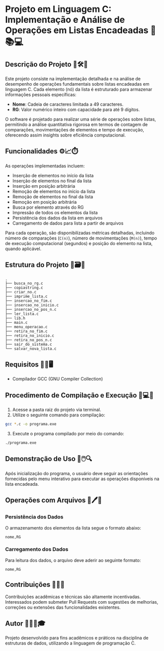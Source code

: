 # Projeto em Linguagem C: Implementação e Análise de Operações em Listas Encadeadas 🚀📚💻

## Descrição do Projeto 📝🛠️🧩
Este projeto consiste na implementação detalhada e na análise de desempenho de operações fundamentais sobre listas encadeadas em linguagem C. Cada elemento (nó) da lista é estruturado para armazenar informações pessoais específicas:

- **Nome**: Cadeia de caracteres limitada a 49 caracteres.
- **RG**: Valor numérico inteiro com capacidade para até 9 dígitos.

O software é projetado para realizar uma série de operações sobre listas, permitindo a análise quantitativa rigorosa em termos de contagem de comparações, movimentações de elementos e tempo de execução, oferecendo assim insights sobre eficiência computacional.

## Funcionalidades ⚙️📈⏱️

As operações implementadas incluem:

- Inserção de elementos no início da lista
- Inserção de elementos no final da lista
- Inserção em posição arbitrária
- Remoção de elementos no início da lista
- Remoção de elementos no final da lista
- Remoção em posição arbitrária
- Busca por elemento através do RG
- Impressão de todos os elementos da lista
- Persistência dos dados da lista em arquivos
- Carregamento de dados para lista a partir de arquivos

Para cada operação, são disponibilizadas métricas detalhadas, incluindo número de comparações (`C(n)`), número de movimentações (`M(n)`), tempo de execução computacional (segundos) e posição do elemento na lista, quando aplicável.

## Estrutura do Projeto 📂🗃️📑

```
.
├── busca_no_rg.c
├── copiastring.c
├── criar_no.c
├── imprime_lista.c
├── insercao_no_fim.c
├── insercao_no_inicio.c
├── insercao_no_pos_n.c
├── ler_lista.c
├── lib.h
├── main.c
├── menu_operacao.c
├── retira_no_fim.c
├── retira_no_inicio.c
├── retira_no_pos_n.c
├── sair_do_sistema.c
└── salvar_nova_lista.c
```

## Requisitos 🧰🔧🖥️

- Compilador GCC (GNU Compiler Collection)

## Procedimento de Compilação e Execução 🔨💻🚦

1. Acesse a pasta raiz do projeto via terminal.
2. Utilize o seguinte comando para compilação:

```bash
gcc *.c -o programa.exe
```

3. Execute o programa compilado por meio do comando:

```bash
./programa.exe
```

## Demonstração de Uso 🎯🖱️🔍
Após inicialização do programa, o usuário deve seguir as orientações fornecidas pelo menu interativo para executar as operações disponíveis na lista encadeada.

## Operações com Arquivos 📁🖊️💾

### Persistência dos Dados
O armazenamento dos elementos da lista segue o formato abaixo:
```
nome,RG
```

### Carregamento dos Dados
Para leitura dos dados, o arquivo deve aderir ao seguinte formato:
```
nome,RG
```

## Contribuições 🤝🌟🔖
Contribuições acadêmicas e técnicas são altamente incentivadas. Interessados podem submeter Pull Requests com sugestões de melhorias, correções ou extensões das funcionalidades existentes.

## Autor 👨‍💻📗🎓
Projeto desenvolvido para fins acadêmicos e práticos na disciplina de estruturas de dados, utilizando a linguagem de programação C.

